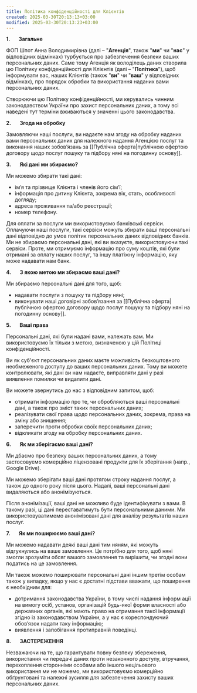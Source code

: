 ```yaml
---
title: Політика конфіденційності для Клієнтів
created: 2025-03-30T20:13:13+03:00
modified: 2025-03-30T20:13:23+03:00
---
```

**1.**      **Загальне**

ФОП Шпот Анна Володимирівна (далі – "**Агенція**", також "**ми**" чи "**нас**" у відповідних відмінках) турбується про забезпечення безпеки ваших персональних даних. Саме тому Агенція як володілець даних створила цю Політику конфіденційності для Клієнтів (далі – "**Політика**"), щоб інформувати вас, наших Клієнтів (також "**ви**" чи "**ваш**" у відповідних відмінках), про порядок обробки та використання наданих вами персональних даних.

Створюючи цю Політику конфіденційності, ми керувались чинним законодавством України про захист персональних даних, а тому всі наведені тут терміни вживаються у значенні цього законодавства.

**2.**      **Згода на обробку**

Замовляючи наші послуги, ви надаєте нам згоду на обробку наданих вами персональних даних для належного надання Агенцією послуг та виконання наших зобовʼязань за [[Публічна оферта|публічною офертою договору щодо послуг пошуку та підбору няні на погодинну основу]].

**3.**      **Які дані ми збираємо?**

Ми можемо збирати такі дані:
- імʼя та прізвище Клієнта і членів його сімʼї;
- інформація про дитину Клієнта, зокрема вік, стать, особливості догляду;
- адреса проживання та/або реєстрації;
- номер телефону.

Для оплати за послуги ми використовуємо банківські сервіси. Оплачуючи наші послуги, такі сервіси можуть збирати ваші персональні дані відповідно до умов політик персональних даних відповідних банків. Ми не збираємо персональні дані, які ви вказуєте, використовуючи такі сервіси. Проте, ми отримуємо інформацію про суму коштів, які були отримані за оплату наших послуг, та іншу платіжну інформацію, яку може надавати нам банк.

**4.**      **З якою метою ми збираємо ваші дані?**

Ми збираємо персональні дані для того, щоб:
- надавати послуги з пошуку та підбору няні;
- виконувати наші договірні зобовʼязання за [[Публічна оферта|публічною офертою договору щодо послуг пошуку та підбору няні на погодинну основу]].

**5.**      **Ваші права**

Персональні дані, які були надані вами, належать вам. Ми використовуємо їх тільки з метою, визначеною у цій Політиці конфіденційності.

Ви як суб'єкт персональних даних маєте можливість безкоштовного необмеженого доступу до ваших персональних даних. Тому ви можете контролювати, які дані ви нам надаєте, виправляти дані у разі виявлення помилки чи видалити дані.

Ви можете звернутись до нас з відповідним запитом, щоб:
- отримати інформацію про те, чи обробляються ваші персональні дані, а також про зміст таких персональних даних;
- реалізувати свої права щодо персональних даних, зокрема, права на зміну або знищення;
- заперечити проти обробки своїх персональних даних;
- відкликати згоду на обробку персональних даних.

**6.**      **Як ми зберігаємо ваші дані?**

Ми дбаємо про безпеку ваших персональних даних, а тому застосовуємо комерційно ліцензовані продукти для їх зберігання (напр., Google Drive).

Ми можемо зберігати ваші дані протягом строку надання послуг, а також до одного року після цього. Надалі, ваші персональні дані видаляються або анонімізуються. 

Після анонімізації, ваші дані не можливо буде ідентифікувати з вами. В такому разі, ці дані переставатимуть бути персональними даними. Ми використовуватимемо анонімізовані дані для аналізу результатів наших послуг.

**7.**      **Як ми поширюємо ваші дані?**

Ми можемо надавати деякі ваші дані тим няням, які можуть відгукнулись на ваше замовлення. Це потрібно для того, щоб няні змогли зрозуміти обсяг вашого замовлення та вирішити, чи згодні вони податись на це замовлення.

Ми також можемо поширювати персональні дані іншим третім особам також у випадку, якщо у нас є достатні підстави вважати, що поширення є необхідним для:
- дотримання законодавства України, в тому числі надання інформ ації на вимогу осіб, установ, організацій будь-якої форми власності або державних органів, які мають право на отримання такої інформації згідно із законодавством України, а у нас є кореспондуючий обов’язок надати таку інформацію;
- виявлення і запобігання протиправній поведінці.

**8.**      **ЗАСТЕРЕЖЕННЯ**

Незважаючи на те, що гарантувати повну безпеку збереження, використання чи передачі даних проти незаконного доступу, втручання, перехоплення сторонніми особами або іншого нецільового використання ми не можемо, ми використовуємо комерційно обґрунтовані та належні зусилля для забезпечення захисту ваших персональних даних.
